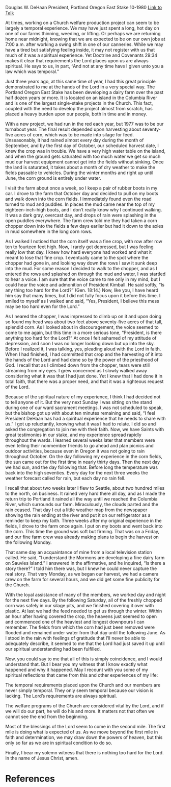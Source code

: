 Douglas W. DeHaan
President, Portland Oregon East Stake
10-1980
[Link to Talk](https://www.churchofjesuschrist.org/study/general-conference/1980/10/is-any-thing-too-hard-for-the-lord?lang=eng)

At times, working on a Church welfare production project can seem to be largely a temporal experience. We may have just spent a long, hot day on one of our farms thinning, weeding, or lifting. Or perhaps we are returning home near midnight, knowing that we are expected to be on our own jobs at 7:00 a.m. after working a swing shift in one of our canneries. While we may have a tired but satisfying feeling inside, it may not register with us that much of it was a spiritual experience. Yet Doctrine and Covenants 29:34 makes it clear that requirements the Lord places upon us are always spiritual. He says to us, in part, “And not at any time have I given unto you a law which was temporal.”

Just three years ago, at this same time of year, I had this great principle demonstrated to me at the hands of the Lord in a very special way. The Portland Oregon East Stake has been developing a dairy farm over the past half dozen years or more. It is located on an island in the Columbia River and is one of the largest single-stake projects in the Church. This fact, coupled with the need to develop the project almost from scratch, has placed a heavy burden upon our people, both in time and in money.

With a new project, we had run in the red each year, but 1977 was to be our turnabout year. The final result depended upon harvesting about seventy-five acres of corn, which was to be made into silage for feed. Unseasonably, it had rained almost every day during the month of September, and by the first day of October, our scheduled harvest date, I knew the crop was in trouble. We have a very high water table on the island, and when the ground gets saturated with too much water we get so much mud our harvest equipment cannot get into the fields without sinking. Once the land is saturated, it takes about a month of dry weather to make the fields passable to vehicles. During the winter months and right up until June, the corn ground is entirely under water.

I visit the farm about once a week, so I keep a pair of rubber boots in my car. I drove to the farm that October day and decided to pull on my boots and walk down into the corn fields. I immediately found even the road turned to mud and puddles. In places the mud came near the top of my eighteen-inch-high boots, and I don’t really know why I continued walking. It was a dark gray, overcast day, and drops of rain were splashing in the open puddles everywhere. The farm crew told me they had taken a corn chopper down into the fields a few days earlier but had it down to the axles in mud somewhere in the long corn rows.

As I walked I noticed that the corn itself was a fine crop, with row after row ten to fourteen feet high. Now, I rarely get depressed, but I was feeling really low that day. I knew how hard everyone had worked and what it meant to lose that fine crop. I eventually came to the spot where the chopper had gone in, and looking way down the rows I saw it sunk deep into the mud. For some reason I decided to walk to the chopper, and as I entered the rows and splashed on through the mud and water, I was startled to hear a voice. I am sure that the voice came to me only in my mind, but I could hear the voice and admonition of President Kimball. He said softly, “Is any thing too hard for the Lord?” (Gen. 18:14.) Now, like you, I have heard him say that many times, but I did not fully focus upon it before this time. I smiled to myself as I walked and said, “Yes, President, I believe this mess may be too hard even for the Lord.”

As I neared the chopper, I was impressed to climb up on it and upon doing so found my head was about two feet above seventy-five acres of that tall, splendid corn. As I looked about in discouragement, the voice seemed to come to me again, but this time in a more serious tone, “President, is there anything too hard for the Lord?” At once I felt ashamed of my attitude of depression, and soon I was no longer looking down but up into the sky. Before I realized it, I was talking, yes, pleading aloud with the Lord in faith. When I had finished, I had committed that crop and the harvesting of it into the hands of the Lord and had done so by the power of the priesthood of God. I recall that as I climbed down from the chopper, tears were still streaming from my eyes. I grew concerned as I slowly walked away considering what it was that I had just done. Yet I knew that I had done it in total faith, that there was a proper need, and that it was a righteous request of the Lord.

Because of the spiritual nature of my experience, I think I had decided not to tell anyone of it. But the very next Sunday I was sitting on the stand during one of our ward sacrament meetings. I was not scheduled to speak, but the bishop got up with about ten minutes remaining and said, “I feel President DeHaan has had a spiritual experience that he needs to share with us.” I got up reluctantly, knowing what it was I had to relate. I did so and asked the congregation to join me with their faith. Now, we have Saints with great testimonies in our stake, and my experience spread rapidly throughout the wards. I learned several weeks later that members were even telling their nonmember friends to go ahead and plan picnics and outdoor activities, because even in Oregon it was not going to rain throughout October. On the day following my experience in the corn fields, the sun came out for the first time in nearly thirty days. Then the next day we had sun, and the day following that. Before long the temperature was back into the high seventies. Every day for the next three weeks the weather forecast called for rain, but each day no rain fell.

I recall that about two weeks later I flew to Seattle, about two hundred miles to the north, on business. It rained very hard there all day, and as I made the return trip to Portland it rained all the way until we reached the Columbia River, which surrounds our farm. Miraculously, the clouds parted and the rain ceased. That day I cut a little weather map from the newspaper showing the rain ending at the river and put it on our refrigerator as a reminder to keep my faith. Three weeks after my original experience in the fields, I drove to the farm once again. I put on my boots and went back into the corn. This time the ground was soft but firming. That was on a Friday, and our fine farm crew was already making plans to begin the harvest on the following Monday.

That same day an acquaintance of mine from a local television station called. He said, “I understand the Mormons are developing a fine dairy farm on Sauvies Island.” I answered in the affirmative, and he inquired, “Is there a story there?” I told him there was, but I knew he could never capture the real story. That very Monday, as we began our harvest, we had a camera crew on the farm for several hours, and we did get some fine publicity for the Church.

With the loyal assistance of many of the members, we worked day and night for the next five days. By the following Saturday, all of the freshly chopped corn was safely in our silage pits, and we finished covering it over with plastic. At last we had the feed needed to get us through the winter. Within an hour after having covered the crop, the heavens just seemed to open and commenced one of the heaviest and longest downpours I can remember. The fields from which the corn had just been removed were flooded and remained under water from that day until the following June. As I stood in the rain with feelings of gratitude that I’ll never be able to adequately describe, it seemed to me that the Lord had just saved it up until our spiritual understanding had been fulfilled.

Now, you could say to me that all of this is simply coincidence, and I would understand that. But I bear you my witness that I know exactly what happened and why it happened. May I recount with you some of my spiritual reflections that came from this and other experiences of my life:

The temporal requirements placed upon the Church and our members are never simply temporal. They only seem temporal because our vision is lacking. The Lord’s requirements are always spiritual.

The welfare programs of the Church are considered vital by the Lord, and if we will do our part, he will do his and more. It matters not that often we cannot see the end from the beginning.

Most of the blessings of the Lord seem to come in the second mile. The first mile is doing what is expected of us. As we move beyond the first mile in faith and determination, we may draw down the powers of heaven, but this only so far as we are in spiritual condition to do so.

Finally, I bear my solemn witness that there is nothing too hard for the Lord. In the name of Jesus Christ, amen.

# References
